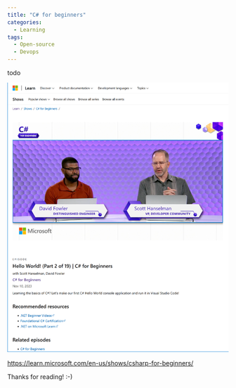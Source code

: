 ```yaml
---
title: "C# for beginners"
categories:
  - Learning
tags:
  - Open-source
  - Devops
---
```


todo

![img](../assets/images/2023-12-01-csharp-for-beginners.png)

https://learn.microsoft.com/en-us/shows/csharp-for-beginners/

Thanks for reading! :-)

